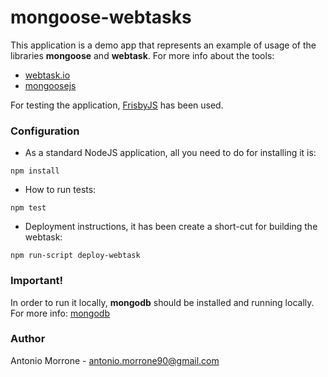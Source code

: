 # mongoose-webtasks #

This application is a demo app that represents an example of usage of the libraries **mongoose** and **webtask**.
For more info about the tools:

* [webtask.io](https://webtask.io)
* [mongoosejs](http://mongoosejs.com/)

For testing the application, [FrisbyJS](http://frisbyjs.com/) has been used. 

### Configuration ###

* As a standard NodeJS application, all you need to do for installing it is:
```
npm install
```

* How to run tests:
```
npm test
```

* Deployment instructions, it has been create a short-cut for building the webtask:
```
npm run-script deploy-webtask
```

### Important!
In order to run it locally, **mongodb** should be installed and running locally.
For more info:
[mongodb](https://www.mongodb.com/)

### Author ###
Antonio Morrone - 
antonio.morrone90@gmail.com
